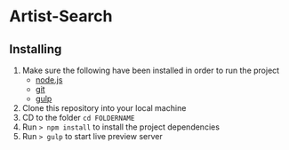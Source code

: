 # Artist-Search

## Installing
1. Make sure the following have been installed in order to run the project
	- [node.js](http://nodejs.org/)
	- [git](http://git-scm.com/)
	- [gulp](http://gulpjs.com/)
2. Clone this repository into your local machine 
3. CD to the folder `cd FOLDERNAME`
4. Run `> npm install` to install the project dependencies
5. Run `> gulp` to start live preview server
